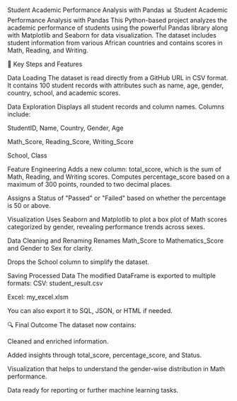 Student Academic Performance Analysis with Pandas
📊 Student Academic Performance Analysis with Pandas This Python-based project analyzes the academic performance of students using the powerful Pandas library along with Matplotlib and Seaborn for data visualization. The dataset includes student information from various African countries and contains scores in Math, Reading, and Writing.

🔹 Key Steps and Features

Data Loading The dataset is read directly from a GitHub URL in CSV format.
It contains 100 student records with attributes such as name, age, gender, country, school, and academic scores.

Data Exploration Displays all student records and column names.
Columns include:

StudentID, Name, Country, Gender, Age

Math_Score, Reading_Score, Writing_Score

School, Class

Feature Engineering Adds a new column: total_score, which is the sum of Math, Reading, and Writing scores.
Computes percentage_score based on a maximum of 300 points, rounded to two decimal places.

Assigns a Status of "Passed" or "Failed" based on whether the percentage is 50 or above.

Visualization Uses Seaborn and Matplotlib to plot a box plot of Math scores categorized by gender, revealing performance trends across sexes.

Data Cleaning and Renaming Renames Math_Score to Mathematics_Score and Gender to Sex for clarity.

Drops the School column to simplify the dataset.

Saving Processed Data The modified DataFrame is exported to multiple formats:
CSV: student_result.csv

Excel: my_excel.xlsm

You can also export it to SQL, JSON, or HTML if needed.

🔍 Final Outcome The dataset now contains:

Cleaned and enriched information.

Added insights through total_score, percentage_score, and Status.

Visualization that helps to understand the gender-wise distribution in Math performance.

Data ready for reporting or further machine learning tasks.
